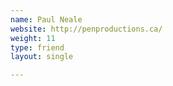 ```yaml
---
name: Paul Neale
website: http://penproductions.ca/
weight: 11
type: friend
layout: single

---
```

